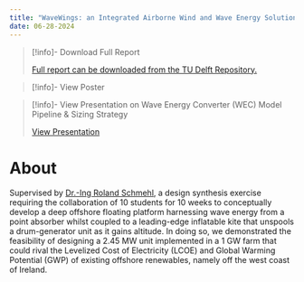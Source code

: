 ```yaml
--- 
title: "WaveWings: an Integrated Airborne Wind and Wave Energy Solution"
date: 06-28-2024
---
```

> [!info]- Download Full Report
>
> <a href="https://repository.tudelft.nl/record/uuid:0fa058b7-61b4-40fe-85f7-a686cf0c7425">Full report can be downloaded from the TU Delft Repository.</a>


> [!info]- View Poster
>
<!-- > <a href="https://repository.tudelft.nl/record/uuid:0fa058b7-61b4-40fe-85f7-a686cf0c7425">Full report can be downloaded from the TU Delft Repository.</a> -->

> [!info]- View Presentation on Wave Energy Converter (WEC) Model Pipeline & Sizing Strategy
>
> <a href="https://1drv.ms/b/s!Aln0D_AcoLlimbFcJ25Z6eICWw6fjQ?e=6VbkFf">View Presentation</a>

# About
Supervised by <a href="https://www.tudelft.nl/staff/r.schmehl/">Dr.-Ing Roland Schmehl</a>, a design synthesis exercise requiring the collaboration of 10 students for 10 weeks to conceptually develop a deep offshore floating platform harnessing wave energy from a point absorber whilst coupled to a leading-edge inflatable kite that unspools a drum-generator unit as it gains altitude. In doing so, we demonstrated the feasibility of designing a 2.45 MW unit implemented in a 1 GW farm that could rival the Levelized Cost of Electricity (LCOE) and Global Warming Potential (GWP) of existing offshore renewables, namely off the west coast of Ireland.